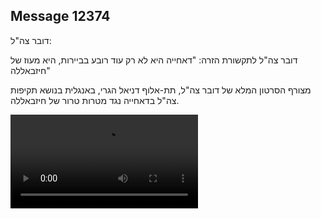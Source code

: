 ## Message 12374

דובר צה"ל: 

דובר צה"ל לתקשורת הזרה: "דאחייה היא לא רק עוד רובע בביירות, היא מעוז של חיזבאללה"

מצורף הסרטון המלא של דובר צה"ל, תת-אלוף דניאל הגרי, באנגלית בנושא תקיפות צה"ל בדאחייה נגד מטרות טרור של חיזבאללה.

![Video](https://data.iron-swords.co.il/2024/October/09/https://data.iron-swords.co.il/2024/October/09/12374/12374_media.mp4)
